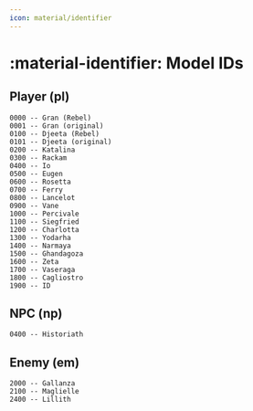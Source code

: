 ```yaml
---
icon: material/identifier
---
```


# :material-identifier: Model IDs

## Player (pl)

```
0000 -- Gran (Rebel)
0001 -- Gran (original)
0100 -- Djeeta (Rebel)
0101 -- Djeeta (original)
0200 -- Katalina
0300 -- Rackam
0400 -- Io
0500 -- Eugen
0600 -- Rosetta
0700 -- Ferry 
0800 -- Lancelot
0900 -- Vane
1000 -- Percivale
1100 -- Siegfried
1200 -- Charlotta
1300 -- Yodarha
1400 -- Narmaya
1500 -- Ghandagoza
1600 -- Zeta
1700 -- Vaseraga
1800 -- Cagliostro
1900 -- ID
```

## NPC (np)

```
0400 -- Historiath
```

## Enemy (em)

```
2000 -- Gallanza
2100 -- Maglielle
2400 -- Lillith
```